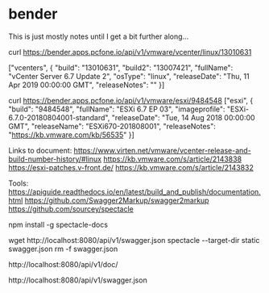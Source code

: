 # bender

This is just mostly notes until I get a bit further along...

curl https://bender.apps.pcfone.io/api/v1/vmware/vcenter/linux/13010631

["vcenters", {
	"build": "13010631",
	"build2": "13007421",
	"fullName": "vCenter Server 6.7 Update 2",
	"osType": "linux",
	"releaseDate": "Thu, 11 Apr 2019 00:00:00 GMT",
	"releaseNotes": ""
}]

curl https://bender.apps.pcfone.io/api/v1/vmware/esxi/9484548
["esxi", {
	"build": "9484548",
	"fullName": "ESXi 6.7 EP 03",
	"imageprofile": "ESXi-6.7.0-20180804001-standard",
	"releaseDate": "Tue, 14 Aug 2018 00:00:00 GMT",
	"releaseName": "ESXi670-201808001",
	"releaseNotes": "https://kb.vmware.com/kb/56535"
}]



Links to document:
https://www.virten.net/vmware/vcenter-release-and-build-number-history/#linux
https://kb.vmware.com/s/article/2143838
https://esxi-patches.v-front.de/
https://kb.vmware.com/s/article/2143832


Tools:
https://apiguide.readthedocs.io/en/latest/build_and_publish/documentation.html
https://github.com/Swagger2Markup/swagger2markup
https://github.com/sourcey/spectacle

npm install -g spectacle-docs

wget http://localhost:8080/api/v1/swagger.json
spectacle --target-dir static swagger.json
rm -f swagger.json

http://localhost:8080/api/v1/doc/

http://localhost:8080/api/v1/swagger.json

